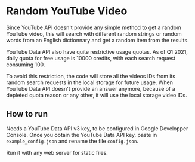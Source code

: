 # Random YouTube Video

Since YouTube API doesn't provide any simple method to get a random YouTube video, this will search with different random strings or random words from an English dictionnary and get a random item from the results.

YouTube Data API also have quite restrictive usage quotas. As of Q1 2021, daily quota for free usage is 10000 credits, with each search request consuming 100.

To avoid this restriction, the code will store all the videos IDs from its random search requests in the local storage for future usage. When YouTube Data API doesn't provide an answer anymore, because of a depleted quota reason or any other, it will use the local storage video IDs. 


## How to run

Needs a YouTube Data API v3 key, to be configured in Google Developper Console.
Once you obtain the YouTube Data API key, paste in `example_config.json` and rename the file `config.json`.

Run it with any web server for static files.
